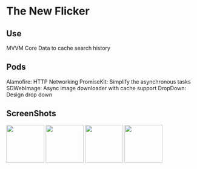 # The New Flicker

## Use
MVVM
Core Data to cache search history

## Pods

Alamofire:  HTTP Networking
PromiseKit: Simplify the asynchronous tasks
SDWebImage: Async image downloader with cache support
DropDown:  Design drop down

## ScreenShots

<div>
<img src="https://user-images.githubusercontent.com/44899782/126671943-b692ba00-27d8-4215-ac79-ad4cdc6490fa.png" width= "100">
<img src="https://user-images.githubusercontent.com/44899782/126671956-eed8c10c-c201-4c64-8c1f-febb55c82456.png" width= "100">
<img src="https://user-images.githubusercontent.com/44899782/126671976-467456b0-86d7-4d30-b76a-1df38f449866.png" width= "100">
<img src="https://user-images.githubusercontent.com/44899782/126672017-03e668a6-7c5f-4c0e-a52b-865e17b7f0d8.png" width= "100">
</div>
